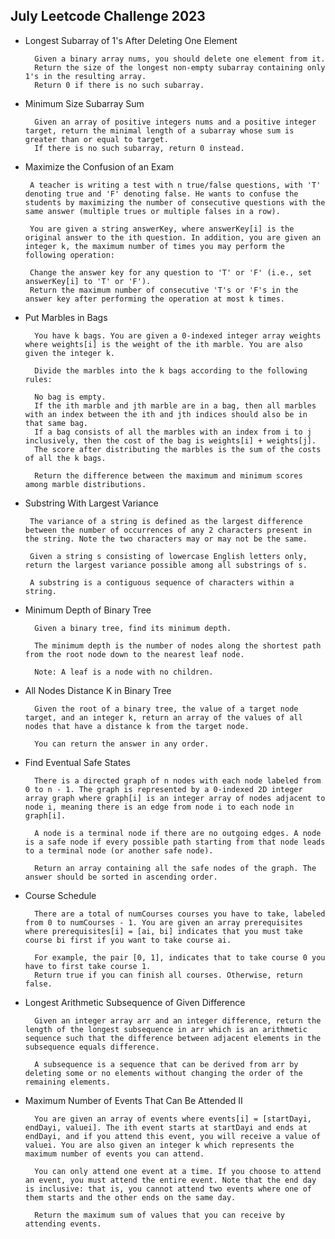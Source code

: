 ## July Leetcode Challenge 2023

- Longest Subarray of 1's After Deleting One Element

        Given a binary array nums, you should delete one element from it.
        Return the size of the longest non-empty subarray containing only 1's in the resulting array.
        Return 0 if there is no such subarray.

- Minimum Size Subarray Sum

        Given an array of positive integers nums and a positive integer target, return the minimal length of a subarray whose sum is greater than or equal to target. 
        If there is no such subarray, return 0 instead.

-  Maximize the Confusion of an Exam

        A teacher is writing a test with n true/false questions, with 'T' denoting true and 'F' denoting false. He wants to confuse the students by maximizing the number of consecutive questions with the same answer (multiple trues or multiple falses in a row).

        You are given a string answerKey, where answerKey[i] is the original answer to the ith question. In addition, you are given an integer k, the maximum number of times you may perform the following operation:

        Change the answer key for any question to 'T' or 'F' (i.e., set answerKey[i] to 'T' or 'F').
        Return the maximum number of consecutive 'T's or 'F's in the answer key after performing the operation at most k times.

- Put Marbles in Bags

        You have k bags. You are given a 0-indexed integer array weights where weights[i] is the weight of the ith marble. You are also given the integer k.

        Divide the marbles into the k bags according to the following rules:

        No bag is empty.
        If the ith marble and jth marble are in a bag, then all marbles with an index between the ith and jth indices should also be in that same bag.
        If a bag consists of all the marbles with an index from i to j inclusively, then the cost of the bag is weights[i] + weights[j].
        The score after distributing the marbles is the sum of the costs of all the k bags.

        Return the difference between the maximum and minimum scores among marble distributions.

-  Substring With Largest Variance

        The variance of a string is defined as the largest difference between the number of occurrences of any 2 characters present in the string. Note the two characters may or may not be the same.

        Given a string s consisting of lowercase English letters only, return the largest variance possible among all substrings of s.

        A substring is a contiguous sequence of characters within a string.

- Minimum Depth of Binary Tree

        Given a binary tree, find its minimum depth.

        The minimum depth is the number of nodes along the shortest path from the root node down to the nearest leaf node.

        Note: A leaf is a node with no children.

- All Nodes Distance K in Binary Tree

        Given the root of a binary tree, the value of a target node target, and an integer k, return an array of the values of all nodes that have a distance k from the target node.

        You can return the answer in any order.

- Find Eventual Safe States

        There is a directed graph of n nodes with each node labeled from 0 to n - 1. The graph is represented by a 0-indexed 2D integer array graph where graph[i] is an integer array of nodes adjacent to node i, meaning there is an edge from node i to each node in graph[i].

        A node is a terminal node if there are no outgoing edges. A node is a safe node if every possible path starting from that node leads to a terminal node (or another safe node).

        Return an array containing all the safe nodes of the graph. The answer should be sorted in ascending order.

- Course Schedule

        There are a total of numCourses courses you have to take, labeled from 0 to numCourses - 1. You are given an array prerequisites where prerequisites[i] = [ai, bi] indicates that you must take course bi first if you want to take course ai.

        For example, the pair [0, 1], indicates that to take course 0 you have to first take course 1.
        Return true if you can finish all courses. Otherwise, return false.

- Longest Arithmetic Subsequence of Given Difference

        Given an integer array arr and an integer difference, return the length of the longest subsequence in arr which is an arithmetic sequence such that the difference between adjacent elements in the subsequence equals difference.

        A subsequence is a sequence that can be derived from arr by deleting some or no elements without changing the order of the remaining elements.

- Maximum Number of Events That Can Be Attended II

        You are given an array of events where events[i] = [startDayi, endDayi, valuei]. The ith event starts at startDayi and ends at endDayi, and if you attend this event, you will receive a value of valuei. You are also given an integer k which represents the maximum number of events you can attend.

        You can only attend one event at a time. If you choose to attend an event, you must attend the entire event. Note that the end day is inclusive: that is, you cannot attend two events where one of them starts and the other ends on the same day.

        Return the maximum sum of values that you can receive by attending events.